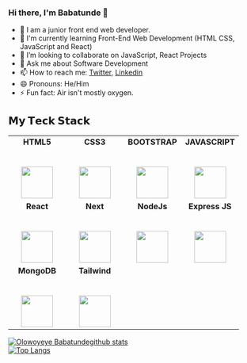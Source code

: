 
### Hi there, I'm Babatunde 👋

- 🔭 I am a  junior front end web developer.
- 🌱 I'm currently learning Front-End Web Development (HTML CSS, JavaScript and React)
- 👯 I’m looking to collaborate on JavaScript, React Projects
- 💬 Ask me about Software Development
- 📫 How to reach me: [Twitter](https://twitter.com/gidi_babz), [Linkedin](https://www.linkedin.com/in/babatunde-gideon-92b8b360)
- 😄 Pronouns: He/Him
- ⚡️ Fun fact: Air isn't mostly oxygen.

## 𝗠𝘆 𝗧𝗲𝗰𝗸 𝗦𝘁𝗮𝗰𝗸

<table>
  <tbody>
    <tr valign="top">
      <td width="25%" align="center">
        <span><strong>HTML5</strong></span><br><br><br>
        <img height="64px" src="https://cdn.svgporn.com/logos/html-5.svg">
      </td>
      <td width="25%" align="center">
        <span><strong>CSS3</strong></span><br><br><br>
        <img height="64px" src="https://cdn.svgporn.com/logos/css-3.svg">
      </td>
      <td width="25%" align="center">
        <span><strong>BOOTSTRAP </strong></span><br><br><br>
        <img height="64px" src="https://upload.wikimedia.org/wikipedia/commons/thumb/b/b2/Bootstrap_logo.svg/512px-Bootstrap_logo.svg.png">
      </td>
      <td width="25%" align="center">
        <span><strong>JAVASCRIPT</strong></span><br><br><br>
        <img height="64px" src="https://cdn.svgporn.com/logos/javascript.svg">
      </td>
    </tr>
    <tr valign="top">
      <td width="25%" align="center">
        <span><strong>React</strong>
        </span><br><br><br>
        <img height="64px" src="https://cdn4.iconfinder.com/data/icons/logos-3/600/React.js_logo-512.png">
      </td>
       <td width="25%" align="center">
        <span><strong>Next</strong></span><br><br><br>
        <img height="64px" src="https://decodenatura.com/static/fb8aa1bb70c9925ce1ae22dc2711b343/nextjs-logo.png">
      </td>
      <td width="25%" align="center">
        <span><strong>NodeJs</strong></span><br><br><br>
        <img height="64px" src="https://img.icons8.com/color/2x/nodejs.png">
      </td>
      <td width="25%" align="center">
        <span><strong>Express JS</strong></span><br><br><br>
        <img height="64px" src="https://i.morioh.com/8c8203b86e.png">
      </td>
    </tr>
    <tr valign="top">
      <td width="25%" align="center">
        <span><strong>MongoDB</strong></span><br><br><br>
        <img height="64px" src="https://encrypted-tbn0.gstatic.com/images?q=tbn%3AANd9GcRvk27FJ7keQnZLcglO7LP8Bo8HdNikQMeSNQ&usqp=CAU">
      </td>
            <td width="25%" align="center">
        <span><strong>Tailwind </strong></span><br><br><br>
        <img height="64px" src="https://res.cloudinary.com/crunchbase-production/image/upload/c_lpad,h_256,w_256,f_auto,q_auto:eco,dpr_1/y9jbquchakdius6cs8ws">
      </td>
    </tr>
  </tbody>
</table>

[![Olowoyeye Babatundegithub stats](https://github-readme-stats.vercel.app/api?username=gidi-babz&sshow_icons=true_color=fff&icon_color=79ff97&text_color=9f9f9f&bg_color=151515)](https://github.com/gidi-babz/github-readme-stats)  
[![Top Langs](https://github-readme-stats.vercel.app/api/top-langs/?username=gidi-babz&show_icons=true&theme=radical&layout=compact)](https://github.com/gidi-babz/github-readme-stats)
